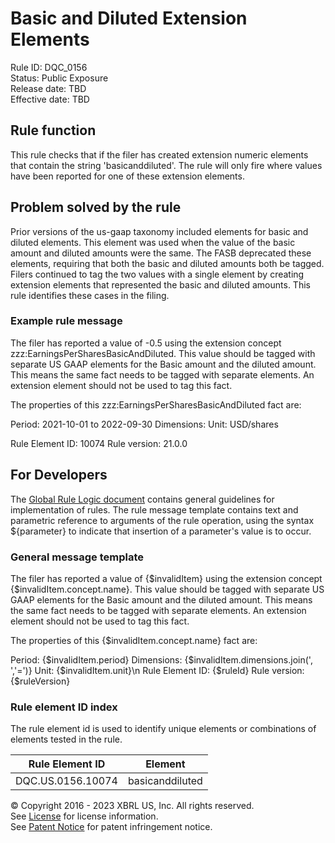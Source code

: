 # Basic and Diluted Extension Elements  
Rule ID: DQC_0156  
Status: Public Exposure  
Release date: TBD  
Effective date: TBD  
  
## Rule function
This rule checks that if the filer has created extension numeric elements that contain the string 'basicanddiluted'. The rule will only fire where values have been reported for one of these extension elements.  

## Problem solved by the rule  
Prior versions of the us-gaap taxonomy included elements for basic and diluted elements. This element was used when the value of the basic amount and diluted amounts were the same. The FASB deprecated these elements, requiring that both the basic and diluted amounts both be tagged.  Filers continued to tag the two values with a single element by creating extension elements that represented the basic and diluted amounts.  This rule identifies these cases in the filing.    

### Example rule message 
The filer has reported a value of -0.5  using the extension concept zzz:EarningsPerSharesBasicAndDiluted. This value should be tagged with separate  US GAAP elements for the Basic amount and the diluted amount.  This means the same fact needs to be tagged with separate elements.  An extension element should not be used to tag this fact.

The properties of this zzz:EarningsPerSharesBasicAndDiluted fact are:

Period: 2021-10-01 to 2022-09-30
Dimensions: 
Unit: USD/shares

Rule Element ID: 10074
Rule version: 21.0.0  

## For Developers  
The [Global Rule Logic document](https://github.com/DataQualityCommittee/dqc_us_rules/blob/master/docs/GlobalRuleLogic.md) contains general guidelines for implementation of rules. The rule message template contains text and parametric reference to arguments of the rule operation, using the syntax ${parameter} to indicate that insertion of a parameter's value is to occur. 

### General message template  
The filer has reported a value of {$invalidItem}  using the extension concept {$invalidItem.concept.name}. This value should be tagged with separate  US GAAP elements for the Basic amount and the diluted amount.  This means the same fact needs to be tagged with separate elements.  An extension element should not be used to tag this fact.

The properties of this {$invalidItem.concept.name} fact are:

Period: {$invalidItem.period}
Dimensions: {$invalidItem.dimensions.join(', ','=')}
Unit: {$invalidItem.unit}\n
Rule Element ID: {$ruleId}
Rule version: {$ruleVersion}

### Rule element ID index  
The rule element id is used to identify unique elements or combinations of elements tested in the rule.

|Rule Element ID|Element|
|--- |--- |
| DQC.US.0156.10074 | basicanddiluted |

© Copyright 2016 - 2023 XBRL US, Inc. All rights reserved.   
See [License](https://xbrl.us/dqc-license) for license information.  
See [Patent Notice](https://xbrl.us/dqc-patent) for patent infringement notice.  